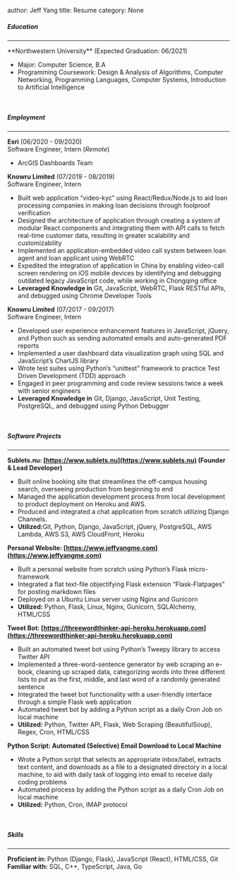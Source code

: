 author: Jeff Yang
title: Resume
category: None

<h5>Education</h5>
<hr>
**Northwestern University**	(Expected Graduation: 06/2021)  
<ul>
	<li>Major: Computer Science, B.A</li> 
	<li>Programming Coursework: Design & Analysis of Algorithms, Computer Networking, Programming Languages, Computer Systems, Introduction to Artificial Intelligence</li>
</ul>
<br>
<h5>Employment</h5>
<hr>

**Esri** (06/2020 - 09/2020)  
Software Engineer, Intern (*Remote*)  
<ul>
	<li>ArcGIS Dashboards Team</li>
</ul>

**Knowru Limited** (07/2019 - 08/2019)  
Software Engineer, Intern  
<ul>
	<li>Built web application “video-kyc” using React/Redux/Node.js to aid loan processing companies in making loan decisions through foolproof verification</li>
	<li>Designed the architecture of application through creating a system of modular React components and integrating them with API calls to fetch real-time customer data, resulting in greater scalability and customizability</li>
	<li>Implemented an application-embedded video call system between loan agent and loan applicant using WebRTC</li>
	<li>Expedited the integration of application in China by enabling video-call screen rendering on iOS mobile devices by identifying and debugging outdated legacy JavaScript code, while working in Chongqing office</li>
	<li><strong>Leveraged Knowledge in</strong> Git, JavaScript, WebRTC, Flask RESTful APIs, and debugged using Chrome Developer Tools</li>
</ul>

**Knowru Limited** (07/2017 - 09/2017)  
Software Engineer, Intern
<ul>
	<li>Developed user experience enhancement features in JavaScript, jQuery, and Python such as sending automated emails and auto-generated PDF reports</li>
	<li>Implemented a user dashboard data visualization graph using SQL and JavaScript’s ChartJS library</li>
	<li>Wrote test suites using Python’s “unittest” framework to practice Test Driven Development (TDD) approach</li>
	<li>Engaged in peer programming and code review sessions twice a week with senior engineers</li>
	<li><strong>Leveraged Knowledge in</strong> Git, Django, JavaScript, Unit Testing, PostgreSQL, and debugged using Python Debugger</li>
</ul>
<br>
<h5>Software Projects</h5> 
<hr>

<strong>Sublets.nu: [https://www.sublets.nu](https://www.sublets.nu) (Founder & Lead Developer)</strong>
<ul>
	<li>Built online booking site that streamlines the off-campus housing search, overseeing production from beginning to end</li>
	<li>Managed the application development process from local development to product deployment on Heroku and AWS.</li>
	<li>Produced and integrated a chat application from scratch utilizing Django Channels.</li>
	<li><strong>Utilized:</strong>Git, Python, Django, JavaScript, jQuery, PostgreSQL, AWS Lambda, AWS S3, AWS CloudFront, Heroku</li>
</ul>

<strong>Personal Website: [https://www.jeffyangme.com](https://www.jeffyangme.com)</strong>
<ul>
	<li>Built a personal website from scratch using Python’s Flask micro-framework</li>
	<li>Integrated a flat text-file objectifying Flask extension “Flask-Flatpages” for posting markdown files</li>
	<li>Deployed on a Ubuntu Linux server using Nginx and Gunicorn</li>
	<li><strong>Utilized:</strong> Python, Flask, Linux, Nginx, Gunicorn, SQLAlchemy, HTML/CSS</li>
</ul>

<strong>Tweet Bot: [https://threewordthinker-api-heroku.herokuapp.com](https://threewordthinker-api-heroku.herokuapp.com)</strong>
<ul>
	<li>Built an automated tweet bot using Python’s Tweepy library to access Twitter API</li>
	<li>Implemented a three-word-sentence generator by web scraping an e-book, cleaning up scraped data, categorizing words into three different lists to put as the first, middle, and last word of a randomly generated sentence</li>
	<li>Integrated the tweet bot functionality with a user-friendly interface through a simple Flask web application</li>
	<li>Automated tweet bot by adding a Python script as a daily Cron Job on local machine</li>
	<li><strong>Utilized:</strong> Python, Twitter API, Flask, Web Scraping (BeautifulSoup), Regex, Cron, HTML/CSS</li>
</ul>

<strong>Python Script: Automated (Selective) Email Download to Local Machine</strong>  
<ul>
	<li>Wrote a Python script that selects an appropriate inbox/label, extracts text content, and downloads as a file to a designated directory in a local machine, to aid with daily task of logging into email to receive daily coding problems</li>
	<li>Automated process by adding the Python script as a daily Cron Job on local machine</li>
	<li><strong>Utilized:</strong> Python, Cron, IMAP protocol</li>
</ul>
<br>
<h5>Skills</h5>
<hr>
<strong>Proficient in: </strong> Python (Django, Flask), JavaScript (React), HTML/CSS, Git  
<strong>Familiar with: </strong> SQL, C++, TypeScript, Java, Go 
